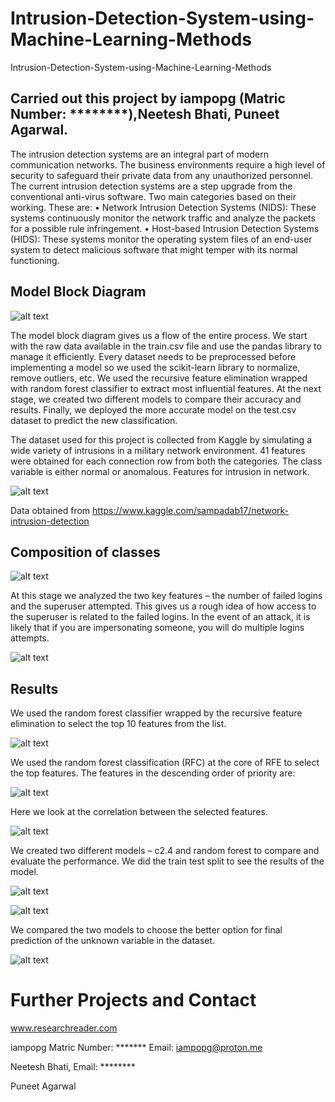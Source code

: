 # Intrusion-Detection-System-using-Machine-Learning-Methods
Intrusion-Detection-System-using-Machine-Learning-Methods
## Carried out this project by iampopg (Matric Number: ********),Neetesh Bhati, Puneet Agarwal.

The intrusion detection systems are an integral part of modern communication networks. The business environments require a high level of security to safeguard their private data from any unauthorized personnel. The current intrusion detection systems are a step upgrade from the conventional anti-virus software.
Two main categories based on their working. These are:
    • Network Intrusion Detection Systems (NIDS): These systems continuously monitor the network traffic and analyze the packets for a possible rule infringement.
    • Host-based Intrusion Detection Systems (HIDS): These systems monitor the operating system files of an end-user system to detect malicious software that might temper with its normal functioning. 
  
## Model Block Diagram
![alt text](https://github.com/siddhaling/Intrusion-Detection-System-using-Machine-Learning-Methods/blob/main/images/1.jpg)

The model block diagram gives us a flow of the entire process. We start with the raw data available in the train.csv file and use the pandas library to manage it efficiently. Every dataset needs to be preprocessed before implementing a model so we used the scikit-learn library to normalize, remove outliers, etc. We used the recursive feature elimination wrapped with random forest classifier to extract most influential features. At the next stage, we created two different models to compare their accuracy and results. Finally, we deployed the more accurate model on the test.csv dataset to predict the new classification.

The dataset used for this project is collected from Kaggle by simulating a wide variety of intrusions in a military network environment. 41 features were obtained for each connection row from both the categories. The class variable is either normal or anomalous. Features for intrusion in network.

![alt text](https://github.com/siddhaling/Intrusion-Detection-System-using-Machine-Learning-Methods/blob/main/images/2.jpg)

Data obtained from https://www.kaggle.com/sampadab17/network-intrusion-detection

## Composition of classes

![alt text](https://github.com/siddhaling/Intrusion-Detection-System-using-Machine-Learning-Methods/blob/main/images/3.jpg)

At this stage we analyzed the two key features – the number of failed logins and the superuser attempted. This gives us a rough idea of how access to the superuser is related to the failed logins. In the event of an attack, it is likely that if you are impersonating someone, you will do multiple logins attempts.

![alt text](https://github.com/siddhaling/Intrusion-Detection-System-using-Machine-Learning-Methods/blob/main/images/4.jpg)

## Results

We used the random forest classifier wrapped by the recursive feature elimination to select the top 10 features from the list.

![alt text](https://github.com/siddhaling/Intrusion-Detection-System-using-Machine-Learning-Methods/blob/main/images/5.jpg)

We used the random forest classification (RFC) at the core of RFE to select the top features. The features in the descending order of priority are: 

![alt text](https://github.com/siddhaling/Intrusion-Detection-System-using-Machine-Learning-Methods/blob/main/images/6.jpg)

Here we look at the correlation between the selected features. 

![alt text](https://github.com/siddhaling/Intrusion-Detection-System-using-Machine-Learning-Methods/blob/main/images/7.jpg)

We created two different models – c2.4 and random forest to compare and evaluate the performance. We did the train test split to see the results of the model. 

![alt text](https://github.com/siddhaling/Intrusion-Detection-System-using-Machine-Learning-Methods/blob/main/images/8.jpg)

![alt text](https://github.com/siddhaling/Intrusion-Detection-System-using-Machine-Learning-Methods/blob/main/images/9.jpg)

We compared the two models to choose the better option for final prediction of the unknown variable in the dataset.

![alt text](https://github.com/siddhaling/Intrusion-Detection-System-using-Machine-Learning-Methods/blob/main/images/10.jpg)


# Further Projects and Contact
www.researchreader.com

iampopg
Matric Number: *******
Email: iampopg@proton.me

Neetesh Bhati,
Email: ********

Puneet Agarwal
